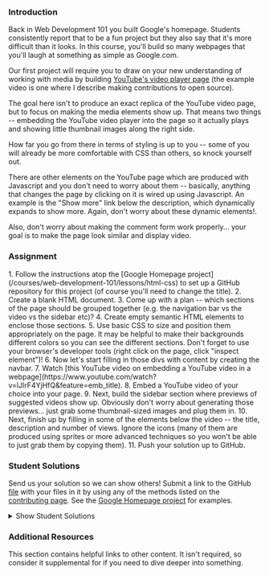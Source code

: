 ### Introduction

Back in Web Development 101 you built Google's homepage.  Students consistently report that to be a fun project but they also say that it's more difficult than it looks.  In this course, you'll build so many webpages that you'll laugh at something as simple as Google.com.

Our first project will require you to draw on your new understanding of working with media by building [YouTube's video player page](https://www.youtube.com/watch?v=V74l_zS1x8E) (the example video is one where I describe making contributions to open source).

The goal here isn't to produce an exact replica of the YouTube video page, but to focus on making the media elements show up.  That means two things -- embedding the YouTube video player into the page so it actually plays and showing little thumbnail images along the right side.

How far you go from there in terms of styling is up to you -- some of you will already be more comfortable with CSS than others, so knock yourself out.

There are other elements on the YouTube page which are produced with Javascript and you don't need to worry about them -- basically, anything that changes the page by clicking on it is wired up using Javascript.  An example is the "Show more" link below the description, which dynamically expands to show more.  Again, don't worry about these dynamic elements!.

Also, don't worry about making the comment form work properly... your goal is to make the page look similar and display video.

### Assignment

<div class="lesson-content__panel" markdown="1">
1. Follow the instructions atop the [Google Homepage project](/courses/web-development-101/lessons/html-css) to set up a GitHub repository for this project (of course you'll need to change the title).
2. Create a blank HTML document.
3. Come up with a plan -- which sections of the page should be grouped together (e.g. the navigation bar vs the video vs the sidebar etc)?
4. Create empty semantic HTML elements to enclose those sections.
5. Use basic CSS to size and position them appropriately on the page.  It may be helpful to make their backgrounds different colors so you can see the different sections.  Don't forget to use your browser's developer tools (right click on the page, click "inspect element")!
6. Now let's start filling in those divs with content by creating the navbar.
7. Watch [this YouTube video on embedding a YouTube video in a webpage](https://www.youtube.com/watch?v=lJIrF4YjHfQ&feature=emb_title).
8. Embed a YouTube video of your choice into your page.
9. Next, build the sidebar section where previews of suggested videos show up.  Obviously don't worry about generating those previews... just grab some thumbnail-sized images and plug them in.
10. Next, finish up by filling in some of the elements below the video -- the title, description and number of views.  Ignore the icons (many of them are produced using sprites or more advanced techniques so you won't be able to just grab them by copying them).
11. Push your solution up to GitHub.
</div>

### Student Solutions
Send us your solution so we can show others! Submit a link to the GitHub [file](https://github.com/TheOdinProject/curriculum/edit/master/html_css/project_media.md) with your files in it by using any of the methods listed on the [contributing page](http://github.com/TheOdinProject/curriculum/blob/master/contributing.md).  See the [Google Homepage project](/courses/web-development-101/lessons/html-css) for examples.

<details markdown="block">
  <summary> Show Student Solutions </summary>

* Add your solution below this line!
* [LamiaSristy's Solution](https://github.com/LamiaSristy/youtube-videoplayerpage) - [View in Browser](https://raw.githack.com/LamiaSristy/youtube-videoplayerpage/master/index.html)
* [pudu87's Solution](https://github.com/pudu87/youtube-videoplayer-page) - [View in Browser](https://pudu87.github.io/youtube-videoplayer-page/)
* [BBrenes' Solution](https://github.com/BBrenes/youtube-page) - [View in Browser](https://bbrenes.github.io/youtube-page/)
* [leetie's Solution](https://github.com/leetie/youtube) - [View in Browser](https://leetie.github.io/youtube/)
* [irlgabriel's Solution](https://github.com/irlgabriel/ytb-clone) - [View in Browser](https://irlgabriel.github.io/ytb-clone/index.html)
* [Platyphyllum's Solution](https://github.com/marboleda/youtube-page) - [View in Browser](https://marboleda.github.io/youtube-page/)
* [Andrew's Solution](https://github.com/a6macleod/youtube-replica) - [View in Browser](https://a6macleod.github.io/youtube-replica/)
* [Rastko's Solution](https://github.com/RastkoD/The_Odin_Project/tree/master/HTML_and_CSS/YouTube) - [View in Browser](https://youtube-byrastkod.netlify.app/)
* [Kevin's Solution](https://github.com/Kevlar2222/youtube/tree/master) - [View in Browser](https://kevlar2222.github.io/youtube/)
* [Hiro's Solution](https://github.com/hrmtk/youtube-page) - [View in Browser](https://hrmtk.github.io/youtube-page/)
* [Christian's Solution](https://github.com/rueeazy/youtube-clone) - [View in Browser](https://rueeazy.github.io/youtube-clone/)
* [Tam Tran's Solution](https://github.com/gitdxb/clone-yt) - [View in Browser](https://gitdxb.github.io/clone-yt/)
* [Ideopunk's Solution](https://github.com/Ideopunk/embed-practice) - [View in Browser](https://ideopunk.github.io/embed-practice/)
* [Maximiliano Bidegain's Solution](https://github.com/maxibide/my-web-development-journey/tree/master/the-odin-project/html-and-css/embedding-images-and-video) - [View in Browser](https://maxibide.github.io/my-web-development-journey/the-odin-project/html-and-css/embedding-images-and-video/)
* [mrdiegodev_ Solution](https://github.com/dhna32/Project--Embedding-Images-and-Video) - [View in Browser](https://dhna32.github.io/Project--Embedding-Images-and-Video/)
* [descholar's Solution](https://github.com/descholar-ceo/youtube-player-page) - [View in Browser](https://descholar-ceo.github.io/youtube-player-page/)
* [Othesius's Solution](https://github.com/othesius-exe/mocktube) - [View in Browser](https://othesius-exe.github.io/mocktube/)
* [Ryan Ameri's Solution](https://github.com/RyanAmeri/odin-project-youtube) - [View in Browser](https://ryanameri.github.io/odin-project-youtube/index.html)
* [Witah Georjane's Solution](https://github.com/Georjane/youtube_video_player.git) - [View in Browser](https://rawcdn.githack.com/Georjane/youtube_video_player/27644cfc3da4ad8fed2e67320537574cdd59d24f/index.html)
* [Kalef Amui's Solutionn](https://github.com/kalefamui/YouTube-page) - [View in Browser](https://kalefamui.github.io/YouTube-page/)  
* [Andres Ruiz's Solution](https://github.com/Andrsrz/youtube-player-page-clone) - [View in Browser](https://andrsrz.github.io/youtube-player-page-clone/)
* [Haroon Abdulrazaq's Solution](https://github.com/paulzay/youtube) - [View in Browser](https://paulzay.github.io/youtube/)
* [Evanson's Solution](https://github.com/evansinho/YouTube-video-player-page.git) - [View in Browser](https://evansinho.github.io/YouTube-video-player-page/.)
* [Mugilan's Solution](https://github.com/Mugilan-Codes/youtube-clone) - [View in Browser](https://mugilan-codes.github.io/youtube-clone/)
* [Abdulaziz Ali's Solution](https://github.com/abredi/youtube-clone) - [View in Browser](https://rawcdn.githack.com/abredi/youtube-clone/b5c8c05e6db13109e3118af097b7590c33b71587/index.html)
* [Jose Salvador's Solution](https://github.com/Jsalvadorpp/youtube-html) - [View in browser](https://jsalvadorpp.github.io/youtube-html/)
* [Billi0ns' Solution](https://github.com/Billi0ns/Youtube_clone) - [View in browser](https://billi0ns.github.io/Youtube_clone/)
* [Uduak Essien's Solution](https://github.com/acushlakoncept/youtube-player-page) - [View in browser](https://acushlakoncept.github.io/youtube-player-page/)
* [Cristian's Solution](https://github.com/cristianCeamatu/youtubeclone) - [View in browser](https://cristianceamatu.github.io/youtubeclone/)
* [kaliberpoziomka's Solution](https://github.com/kaliberpoziomka/youtube-clone) - [View in browser](https://kaliberpoziomka.github.io/youtube-clone/)
* [Andrea's Solution](https://github.com/fioriandrea/youtube-page) - [View in browser](https://youtube.andreafiori.now.sh/)
* [Alexander Nitiola's Solution](https://github.com/TheCre8tor/youtube_clone) - [View in browser](https://thecre8tor.github.io/youtube_clone/)
* [skele-666's Solution](https://github.com/skele-666/youtube-player-page) - [View in browser](https://skele-666.github.io/youtube-player-page/)
* [Le-Xandar's Solution](https://le-xandar.github.io/youtube-clone/) - [View in browser](https://github.com/Le-Xandar/youtube-clone)
* [Julio's Solution](https://github.com/julio22b/youtube-clone) - [View in browser](https://julio22b.github.io/youtube-clone/)
* [Leavims's Solution](https://github.com/leavism/youtube-video-page) - [View in browser](https://leavism.github.io/youtube-video-page/)
* [Mikael & Ezekiel's solution](https://github.com/mikearaya/youtube_clone) - [View in browser](https://mikearaya.github.io/youtube_clone)
* [iamjethrooo's Solution](https://github.com/iamjethrooo/embedding-images-and-video) - [View in browser](https://iamjethrooo.github.io/embedding-images-and-video/)
* [Andrija Jelenkovic's solution](https://github.com/Amdrija/youtubeClone) - [View in browser](https://amdrija.github.io/youtubeClone/)
* [Johongirr's Solution](https://github.com/Johongirr/youtube-clone) - [View in browser](https://johongirr.github.io/youtube-clone/)
* [Abdel Pérez's Solution](https://github.com/abdelp/video-player) - [View in browser](https://abdelp.github.io/video-player/)
* [Imahnama + Ikraamg Solution](https://github.com/imahnama/Youtube-replica) - [View in browser](https://imahnama.github.io/Youtube-replica/)
* [Joshysmart's Solution](https://github.com/joshysmart/youtube-player-page) - [View in browser](https://joshysmart.github.io/youtube-player-page/)
* [Zakariye's Solution](https://github.com/ZYusuf10/youtubePracticeClone) -[View in browser](https://zyusuf10.github.io/youtubePracticeClone/index.html)
* [Rarysson's Solution](https://github.com/rarysson/youtube-player) - [View in browser](https://rarysson.github.io/youtube-player/)
* [Igorashs's Solution](https://github.com/igorashs/embedding-images-and-video) - [View in browser](https://igorashs.github.io/embedding-images-and-video/)
* [TheGudu's Solution](https://github.com/TheGudu/YouTubeProjectOdin)  
* [MikkRou's Solution](https://github.com/MikkRou/embeding-images-and-video) - [View in browser](https://mikkrou.github.io/embeding-images-and-video/)
* [Ivancito and Carlos' Solution](https://github.com/canriquez/html-youtube) - [View in browser](https://canriquez.github.io/html-youtube/)
* [Ashish's Solution](https://github.com/CodersGas/YouTube-Clone) - [View in browser](https://codersgas.github.io/YouTube-Clone/home-page.html)
* [Cody's solution](https://github.com/codydegen/youtube_mockup) - [View in browser](https://codydegen.github.io/youtube_mockup/)
* [Braxton Lemmon's Solution](https://github.com/braxtonlemmon/youtube-clone) - [View in browser](https://braxtonlemmon.github.io/youtube-clone/)
* [David Auza's and Eduardo Reis's Solution](https://github.com/davidauza-engineer/Project-Embedding-Images-And-Video) - [View in browser](https://davidauza-engineer.github.io/Project-Embedding-Images-And-Video/)
* [Gabriel's Solution](https://github.com/gabytzubaws/Youtube_embedded_player_clone)
* [Leticia's Solution](https://github.com/gradiva/odin-fullstack-javascript/tree/master/03-HTML_and_CSS/01-Basic_HTML_Page-Structure/youtube-clone) - [View in browser](https://gradiva.github.io/youtube-clone/)
* [Muhammad Ahmad's Solution](https://github.com/thisisMAhmad/youtube-page) - [View in browser](https://thisismahmad.github.io/youtube-page/)
* [Kevin Vuong's Solution](https://github.com/fffear/embedding_images_and_video) - [View in browser](https://fffear.github.io/embedding_images_and_video/)
* [Katarzyna Kaswen-Wilk's Solution](https://github.com/kikupiku/youtube-copy) - [View in browser](https://kikupiku.github.io/youtube-copy/)
* [Solodov's Solution](https://github.com/solodov-dev/top-youtube) - [View in browser](https://solodov-dev.github.io/top-youtube/)
* [Vedat's Solution](https://github.com/mvedataydin/youtube-video-page) - [View in browser](https://mvedataydin.github.io/youtube-video-page/)
* [Zayeer's Solution](https://github.com/Zayeer/Youtube-s-video-player-page) - [View in browser](https://zayeer.github.io/Youtube-s-video-player-page/)
* [David Tan's Solution](https://github.com/davecmd/youtube-replica) - [View in browser](https://davecmd.github.io/youtube-replica/)
* [Jitendra Rathore's Solution](https://github.com/jitendrrathore/embedding-video-images) - [View in browser](https://jitendrrathore.github.io/embedding-video-images/)
* [Sampajanno's Solution](https://github.com/Sampajanno/embedding-video-images) - [View in browser](https://sampajanno.github.io/building-forms/)
* [Carmine's Solution](https://github.com/cgrossi/odin-project-youtube-clone) - [View in browser](https://cgrossi.github.io/odin-project-youtube-clone/)
* [bcikota's Solution](https://github.com/bcikota/youtube) - [View in browser](https://bcikota.github.io/youtube/)
* [Bola Buari's Solution](https://github.com/bolah2009/youtube-clone) - [View in browser](https://bolabuari.com/youtube-clone/)
* [Ricala's Solution](https://github.com/Ricala/mock-youtube-page) - [View in browser](https://ricala.github.io/mock-youtube-page/)
* [N00bG1rl's Solution](https://github.com/N00bG1rl/videopage) - [View in browser](https://n00bg1rl.github.io/videopage/)
* [Jason McKee's Solution](https://github.com/jttmckee/youtube) | [Live](https://jttmckee.github.io/youtube/)
* [Ohlie's Solutuin](https://github.com/lco1220/youtube_player_page) - [View in browser](https://lco1220.github.io/youtube_player_page/)
* [ARaut9's Solution](https://github.com/ARaut9/youtube_player_page) - [View in browser](https://araut9.github.io/youtube_player_page/)
* [Bojo's Solution](https://github.com/BojoZahariev/youtube_video) - [View in browser](https://bojozahariev.github.io/youtube_video/)
* [Hammad Ahmed's Solution](https://github.com/shammadahmed/youtube-video-page) - [View in browser](https://shammadahmed.github.io/youtube-video-page)
* [Helari's Solution](https://helaris.github.io/YouTube/)
* [Smetanca52's Solution](https://github.com/Smetanca52/) - [View in browser](https://smetanca52.github.io/youtubelike_page/)
* [Bojana Karakacev's Solution](https://github.com/bojana12/youtube-homepage) - [View in browser](https://bojana12.github.io/youtube-homepage/)
* [rvalentin1010's Solution](https://github.com/rvalentin1010/youtube-video-player) - [View in browser](https://rvalentin1010.github.io/youtube-video-player/)
* [Qin's Solution](https://github.com/hyathynth/youtube_mockup) - [View in browser](https://hyathynth.github.io/youtube_mockup/)
* [0zra's Solution](https://github.com/0zra/embedding) - [View in browser](https://0zra.github.io/embedding/)
* [Chris MacSwan's Solution](https://github.com/cmacswan07/youtubecopy) - [View in browser](https://cmacswan07.github.io/youtubecopy/)
* [Javier Machin's Solution](https://github.com/Javier-Machin/youtube_player) - [View in browser](https://javier-machin.github.io/youtube_player/)
* [yakherder's basic Solution](https://github.com/yakherder614/you-tube)-[View in Browser](https://yakherder614.github.io/you-tube/)
* [Johan Morin's Solution](https://github.com/MorrisMalone/youtube-copy) - [View in Browser](https://morrismalone.github.io/youtube-copy/)
* [Ayoub's Solution](https://github.com/Skobraf/Youtube_Player_Page) - [View in browser](https://skobraf.github.io/Youtube_Player_Page/)
* [Jesus' Solution](https://github.com/jsgilberto/Youtube-Video-Page) - [View in browser](https://jsgilberto.github.io/Youtube-Video-Page/)
* [SarfrazAnjum's Solution](https://github.com/SarfrazAnjum/TOP_Embedding-Images-And-Videos) - [View in browser](https://sarfrazanjum.github.io/TOP_Embedding-Images-And-Videos/)
* [Henry Kirya's Solution](https://github.com/harrika/utube/tree/master/utube) - [View in browser](https://harrika.github.io/utube/utube/)
* [Agnieszka's Solution](https://github.com/elPetit69/mock-youtube) - [View in browser](https://elpetit69.github.io/mock-youtube/)
* [Nate Dimock's Solution](https://github.com/Flakari/youtube-page) - [View in browser](https://flakari.github.io/youtube-page/)
* [walnutdust's Solution](https://github.com/walnutdust/mock-youtube) - [View in browser](https://walnutdust.github.io/mock-youtube/)
* [theghall's Solution](https://github.com/theghall/odin-youtube.git) - [View in browser](https://theghall.github.io/odin-youtube/)
* [Josh Archer's Ssolution](https://gitlab.com/odin-project-josh-archer/embedding-images-and-video) - [View in browser](https://www.josharcher.uk/static/projects/odinproject/embeddingimagesvideo/)
* [Jmooree30's Solution](https://github.com/jmooree30/youtube) - [Live](https://jmooree30.github.io/youtube/)
* [Jonathan Yiv's Solution](https://github.com/JonathanYiv/youtube-video-page) - [Live](https://jonathanyiv.github.io/youtube-video-page/)
* [holdercp's Solution](https://github.com/holdercp/bluetube) - [Live](https://holdercp.github.io/bluetube/)
* [Justine Cantado's Solution](https://github.com/Hannibalony/Hannibalony.github.io/tree/master/yt) - [View in Browser](https://hannibalony.github.io/yt)
* [yilmazgunalp's Solution](https://github.com/yilmazgunalp/youtube_page) - [View in Browser](https://yilmazgunalp.github.io/youtube_page/)
* [Bottlecap's Solution](https://github.com/Bottlecaps4/YouTube-video-page) - [View in Browser](https://bottlecaps4.github.io/YouTube-video-page/)
* [Jeff's Solution](https://github.com/jmbothe/youtube-homepage) - [View in Browser](https://jmbothe.github.io/youtube-homepage/)
* [Andrew's Solution](https://github.com/andrewr224/embedding-video-project) - [View in browser](https://andrewr224.github.io/embedding-video-project/)
* [Austin's Solution](https://github.com/CouchofTomato/youtube-clone)
* [Flint Mayers' Solution](https://github.com/FlintMayers/youtube_player) - [View in browser](https://flintmayers.github.io/youtube_player/)
* [Javal's Solution](https://github.com/javalnanda/youtube_player_page) - [View in browser](https://javalnanda.github.io/youtube_player_page/)
* [Paweł R's Solution](https://github.com/PawelRokosz/ProjectYT) - [View in browser](http://htmlpreview.github.io/?https://github.com/PawelRokosz/ProjectYT/blob/master/index.html)
* [Rhys B's Solution](https://github.com/105ron/youtube_video_embed) - [View in browser](https://105ron.github.io/youtube_video_embed/)
* [Donald's Solution](https://github.com/donaldali/odin-html-css/tree/master/embedding_media)
* [Vincent's Solution](https://github.com/wingyu/youtube_replica) - [View in browser](http://htmlpreview.github.io/?https://github.com/wingyu/youtube_replica/blob/master/index.html)
* [Kate McFaul's Solution](https://github.com/craftykate/odin-project/tree/master/Chapter_05-Advanced_HTML_and_CSS/youtube) - [View in browser](https://cdn.rawgit.com/craftykate/odin-project/master/Chapter_05-Advanced_HTML_and_CSS/youtube/index.html)
* [chasmani's Solution](https://github.com/chasmani/YoutubeHome) - [View in browser](http://htmlpreview.github.io/?https://github.com/chasmani/YoutubeHome/blob/master/index.html)
* [Ryan Jordan's Solution](https://github.com/krjordan/odin-project/tree/master/video-project) - [View in browser](http://htmlpreview.github.io/?https://github.com/krjordan/odin-project/tree/master/video-project/index.html)
* [Artur Janik's Solution](https://github.com/ArturJanik/ProjectYT) - [View in browser](http://htmlpreview.github.io/?https://github.com/ArturJanik/ProjectYT/blob/master/index2.html)
* [Hailey's Solution](https://github.com/hmfoster/embedded-youtube.git) - [View in browser](http://htmlpreview.github.io/?https://github.com/hmfoster/embedded-youtube/blob/master/index.html)
* [Rob Pennington's Solution](https://github.com/rPen/Mock-Ups/tree/gh-pages/YouTube) - [View in browser](http://rpen.github.io/Mock-Ups/YouTube/index.html)
* [Dominik Stodolny's Solution](https://github.com/dstodolny/odintube/) - [View in browser](http://htmlpreview.github.io/?https://github.com/dstodolny/odintube/blob/master/index.html)
* [AtActionPark's Solution](https://github.com/AtActionPark/odin_embedded_images_and_video) - [View in browser](http://htmlpreview.github.io/?https://github.com/AtActionPark/odin_embedded_images_and_video/blob/master/main.html)
* [Sasikala's Solution](https://github.com/Sasikala-Ravichandran/odin-project) - [View in browser](http://htmlpreview.github.io/?https://github.com/Sasikala-Ravichandran/odin-project/blob/master/Youtube/index.html)
* [dchen71's Solution](https://github.com/dchen71/odin-video-embedding) - [View in browser](https://rawgit.com/dchen71/odin-video-embedding/master/Index.html)
* [Kevin Mulhern's Solution](https://github.com/KevinMulhern/embeded_images_and_videos) - [View in browser](http://htmlpreview.github.io/?https://github.com/KevinMulhern/embeded_images_and_videos/blob/master/index.html)
* [Dusan Milosavljevic's Solution](https://github.com/dusanmilosavljevic1624/Embedding-Images-and-Video) - [View in browser](http://dusanmilosavljevic1624.github.io/Embedding-Images-and-Video/)
* [Noman Karim's Solution](https://github.com/nomankarim/youtube-play-preview) - [View in browser](http://htmlpreview.github.io/?https://github.com/nomankarim/youtube-play-preview/blob/master/index.html)
* [Cameron Kelley's Solution](https://github.com/cameronjkelley/the_odin_project/tree/master/html5_css3/youtube) - [View in browser](https://htmlpreview.github.io/?https://github.com/cameronjkelley/the_odin_project/blob/master/html5_css3/youtube/index.html)
* [Luke Walker's Solution](https://github.com/ubershibs/odin-html-css/tree/master/youtube) - [View in browser](https://htmlpreview.github.io/?https://github.com/ubershibs/odin-html-css/blob/master/youtube/youtube.html)
* [cdouglass's Solution](https://github.com/cdouglass/odin-project-exercises/tree/master/html-css/embedding-images-and-video) - [View in browser](https://htmlpreview.github.io/?https://github.com/cdouglass/odin-project-exercises/blob/master/html-css/embedding-images-and-video/faketube.html)
* [srashidi's Solution](https://github.com/srashidi/Embedded_Images) - [View in browser](http://htmlpreview.github.io/?https://github.com/srashidi/Embedded_Images/blob/master/embedded_images.html)
* [Miguel Herrera's Solution](https://github.com/migueloherrera/utube)
* [Monika Dutka's Solution](https://github.com/rawrins/youtube-video) - [Preview](https://htmlpreview.github.io/?https://github.com/rawrins/youtube-video/blob/master/index.html)
* [Destroyergm (Stefan)'s Solution](https://github.com/destroyergm/youtube-myversion) - [View in browser](https://htmlpreview.github.io/?https://github.com/destroyergm/youtube-myversion/blob/master/youtube.html)
* [J-kaizen's Solution](https://github.com/J-kaizen/TheOdinProject/tree/master/HTML_CSS/embedded_media) - [View in browser](http://htmlpreview.github.io/?https://github.com/J-kaizen/TheOdinProject/blob/master/HTML_CSS/embedded_media/index.html)
* [Lani's Solution](https://github.com/laniywh/the-odin-project/tree/master/html5-css3/embed-youtube-video) - [View in browser](https://htmlpreview.github.io/?https://github.com/laniywh/the-odin-project/blob/master/html5-css3/embed-youtube-video/index.html)
* [Earth35's Solution](https://github.com/Earth35/embedding/blob/master/video_page.html) - [View in browser](https://htmlpreview.github.io/?https://github.com/Earth35/embedding/blob/master/video_page.html)
* [Shala Qweghen's Solution](https://github.com/ShalaQweghen/youtube_clone) - [View in browser](https://htmlpreview.github.io/?https://github.com/ShalaQweghen/youtube_clone/blob/master/index.html)
* [Leonard's Solution](https://github.com/Kr0ntar/youtube-clone) - [View in browser](https://kr0ntar.github.io/youtube-clone/index.html)
* [Adonias Dantas's solution](https://github.com/adoniasdantas/embedding-images-and-video) - [View in browser](https://adoniasdantas.github.io/embedding-images-and-video/)
* [daunenok's Solution](https://github.com/daunenok/embedded-video) - [View in browser]( https://daunenok.github.io/embedded-video/)
* [Axel's Solution](https://github.com/afuh/Youtube) - [View in browser](https://afuh.github.io/Youtube/)
* [Sophia Wu's Solution](https://github.com/SophiaLWu/odin-youtube-project) - [View in browser](https://sophialwu.github.io/odin-youtube-project/)
* [Neil Cudden's Solution](https://github.com/ncud4bloc/YouTube) - [View in browser](https://ncud4bloc.github.io/YouTube/HTML/index.html)
* [Beth Rathbone's Solution](https://github.com/bethrath/youtube-page)
* [Paul McGarry's Solution](https://github.com/thiswillhavetodo/youtube-video-player) - [View in browser](https://thiswillhavetodo.github.io/youtube-video-player/index.html)
* [tholymap's Solution](https://github.com/tholymap/youtube) - [View in browser](http://htmlpreview.github.io/?https://github.com/tholymap/youtube/blob/master/youtube.html)
* [Swedina's Solution](https://github.com/swedinay/UTub-) - [View in browser](https://swedinay.github.io/UTub-/)
* [DV's Solution](https://github.com/dvislearning/odin-yt-clone) - [View in browser](http://htmlpreview.github.io/?https://github.com/dvislearning/odin-yt-clone/blob/master/home.html)
* [Francisco Carlos's Solution](https://github.com/fcarlosdev/youtube_page) - [View in browser](https://fcarlosdev.github.io/youtube_page/)
* [Mike Smith's Solution](https://github.com/MikeSS281986/YouTube-Clone-Page) - [View in browser](https://mikess281986.github.io/YouTube-Clone-Page/)
* [Elena's Solution](https://github.com/elena-sam/youtube-replica-project) - [View in browser](https://elena-sam.github.io/youtube-replica-project/)
* [Punnadittr's Solution](https://github.com/punnadittr/u-tube) - [View in browser](https://punnadittr.github.io/u-tube/)
* [Sam C's Solution](https://github.com/JimmyNeutron8/youtube-clone) - [View in browser](https://jimmyneutron8.github.io/youtube-clone/)
* [aznafro's Solution](https://github.com/aznafro/youtube) - [View in browser](https://aznafro.github.io/youtube/)
* [Areeba's Solution](https://github.com/AREEBAISHTIAQ/youtube-video-page) - [View in browser](https://areebaishtiaq.github.io/youtube-video-page/)
* [Taylor Johannsen's Solution](https://github.com/taylorjohannsen/youtube-mockup) - [View in browser](https://taylorjohannsen.github.io/youtube-mockup/)
* [Anh Pati's Solution](https://github.com/AnhPati/OdinProject_css_html/tree/master/Embendding_images_and_video) - [View in browser](http://dwj.miste.io/odinproject/embedding_images_and_video/)
* [Gough's Solution](https://github.com/Joel-Price/youtube-clone) - [View in browser](https://joel-price.github.io/youtube-clone/)
* [Ivan's Solution](https://github.com/ivandjorgon/youtube-replica) - [View in browser](https://ivandjorgon.github.io/youtube-replica/)
* [Ghassan's Solution](https://github.com/GT001/TOP-Youtube-Player) - [View in browser](https://gt001.github.io/TOP-Youtube-Player/)
* [Valentino Valenti's Solution](https://github.com/1ba1/youtube-video-player-page) - [View in Browser](https://1ba1.github.io/youtube-video-player-page/)
* [Doris's Solution](https://github.com/dsmchen/youtube-video-player-page) - [View in browser](https://dsmchen.github.io/youtube-video-player-page/)
* [Antonio Marcos's Solution](https://github.com/AMarcosCastelo/youtube-video-player-page) - [View in browser](https://amarcoscastelo.github.io/youtube-video-player-page/)
* [vanny96's Solution](https://github.com/vanny96/embed-video) - [View in browser](https://vanny96.github.io/embed-video/)
* [Carlos Del Real & Gabriela's Solution](https://viricruz.github.io/doogle-homepage/) - [View in browser](https://viricruz.github.io/doogle-homepage/)
* [Nyaga Roy and Rinor Ajeti Solution](https://github.com/RoyNyaga/microverse_embedded_video) - [View in browser](https://roynyaga.github.io/microverse_embedded_video/)
* [Alex Gioffre's Solution](https://github.com/AlexGioffre/Youtube_clone) - [View in browser](https://alexgioffre.github.io/Youtube_clone/)
* [Dolunaykiz's Solution](https://github.com/dolunaykiz/youtube-mockup) - [View in browser](http://htmlpreview.github.io/?https://github.com/dolunaykiz/youtube-mockup/blob/master/index.html)
* [Halkim44's Solution](https://github.com/halkim44/youtube-clone) - [View in browser](https://halkim44.github.io/youtube-clone/)
* [Aron's Solution](https://github.com/aronfischer/Youtube_video_Player) - [View in browser](https://aronfischer.github.io/Youtube_video_Player/)
* [Nigel Volkmann's Solution](https://github.com/Nekolike/Embedded-videos) - [View in browser](https://nekolike.github.io/Embedded-videos/)
* [Ludivine Poussier's Solution](https://github.com/ludivinepoussier/embedded-video) - [View in browser](https://ludivinepoussier.github.io/embedded-video/)
* [Selene and Ruben Solution](https://github.com/rubenpazch/YoutubeVideo) - [View in browser](https://github.com/rubenpazch/YoutubeVideo)
* [Adriel Bruno's Solution](https://github.com/AdrielTrigger/TOP---Youtube-Clone) - [View in browser](https://adrieltrigger.github.io/TOP---Youtube-Clone/)
* [Jamesredux's Solution](https://github.com/Jamesredux/youtube-clone) - [View in browser](https://jamesredux.github.io/youtube-clone/)
* [Scott Bowles's Solution](https://github.com/scottBowles/youtube-video-player) - [View in browser](https://scottbowles.github.io/youtube-video-player/)
* [Veskenazi's Solution](https://github.com/veskenazi/youtube-video-page) - [View in browser](https://veskenazi.github.io/youtube-video-page/)
* [m-rejdych's Solution](https://github.com/m-rejdych/Youtube-page) - [View in browser](https://m-rejdych.github.io/Youtube-page/)
* [ranmaru22's Solution](https://github.com/ranmaru22/the_odin_project/tree/master/youtube-clone) - [View in Browser](https://ranmaru22.github.io/the_odin_project/youtube-clone/)
* [Caosmagnvm's Solution](https://github.com/caosmagnvm/youtube-homepage) - [View in Browser](https://caosmagnvm.github.io/youtube-homepage/)
* [mangakiko's Solution](https://github.com/magakiko/Youtube-Videopage) - [View in Browser](https://magakiko.github.io/Youtube-Videopage/)
* [barrysweneey's Solution](https://github.com/barrysweeney/embedding-practice) - [View in Browser](https://barrysweeney.github.io/embedding-practice/)
* [Timework's Solution](https://github.com/Timework/youtube-clone/tree/master) - [View in Browser](https://timework.github.io/youtube-clone/)
* [bhenning83's Solution](https://github.com/bhenning83/youtube-homepage) - [View in Browser](https://bhenning83.github.io/youtube-homepage/)
* [Joe Thompson's Solution](https://github.com/jlthompso/embedded-media) - [View in Browser](https://jlthompso.github.io/embedded-media/)
* [AnsellMaximilian's Solution](https://github.com/AnsellMaximilian/Youtube-video-page) - [View in Browser](https://ansellmaximilian.github.io/Youtube-video-page/)
* [Kenneth H's Solution](https://github.com/kholston/youtube-player-page) - [View in Browser](https://kholston.github.io/youtube-player-page/)
* [Nijepa's Solution](https://github.com/nijepa/embedding-images-and-video) - [View in Browser](https://nijepa.github.io/embedding-images-and-video/)
* [Sanyogita's Solution](https://github.com/SanyogitaPandit/html-css/tree/master/youtube)
* [Violet's Solution](https://github.com/violetguos/html-css/tree/master/youtube) - [View in Browser](https://violetguos.github.io/html-css/youtube/)
* [Jonathan Altine's Solution](https://github.com/JonathanAltine/YoutubeVideoPage) - [View in Browser](https://jonathanaltine.github.io/YoutubeVideoPage/)
* [skwiryt's Solution](https://github.com/skwiryt/youtube-clone) - [View in Browser](https://skwiryt.github.io/youtube-clone/)
* [icepick-pauly's Solution](https://github.com/icepick-pauly/top_htmlcss_youtubeclone) - [View in Browser](https://icepick-pauly.github.io/top_htmlcss_youtubeclone/)
* [Chandra's Solution](https://github.com/CodeSurfer3022/SeaTube) - [View in Browser](https://codesurfer3022.github.io/SeaTube/)
</details>

### Additional Resources
This section contains helpful links to other content. It isn't required, so consider it supplemental for if you need to dive deeper into something.

